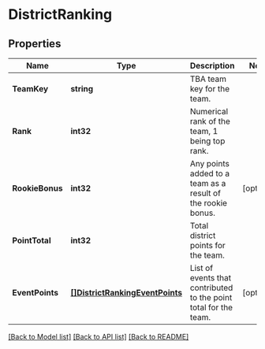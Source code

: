 # DistrictRanking

## Properties
Name | Type | Description | Notes
------------ | ------------- | ------------- | -------------
**TeamKey** | **string** | TBA team key for the team. | 
**Rank** | **int32** | Numerical rank of the team, 1 being top rank. | 
**RookieBonus** | **int32** | Any points added to a team as a result of the rookie bonus. | [optional] 
**PointTotal** | **int32** | Total district points for the team. | 
**EventPoints** | [**[]DistrictRankingEventPoints**](District_Ranking_event_points.md) | List of events that contributed to the point total for the team. | [optional] 

[[Back to Model list]](../README.md#documentation-for-models) [[Back to API list]](../README.md#documentation-for-api-endpoints) [[Back to README]](../README.md)


